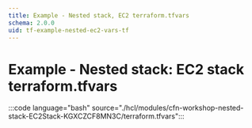 ```yaml
---
title: Example - Nested stack, EC2 terraform.tfvars
schema: 2.0.0
uid: tf-example-nested-ec2-vars-tf
---
```

# Example - Nested stack: EC2 stack terraform<area/>.tfvars

:::code language="bash" source="./hcl/modules/cfn-workshop-nested-stack-EC2Stack-KGXCZCF8MN3C/terraform.tfvars":::
